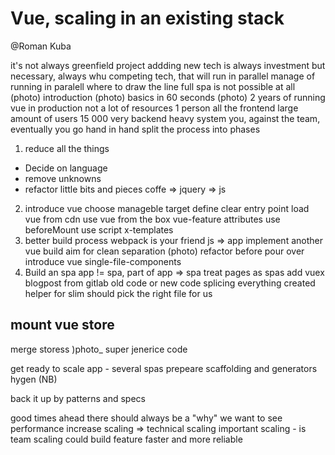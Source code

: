 # Vue, scaling in an existing stack

@Roman Kuba

it's not always greenfield project
addding new tech is always investment
but necessary, always whu
competing tech, that will run in parallel
manage of running in paralell
where to draw the line
full spa is not possible at all (photo)
introduction (photo)
basics in 60 seconds (photo)
2 years of running vue in production
not a lot of resources
1 person all the frontend
large amount of users 15 000
very backend heavy system
you, against the team, eventually you go hand in hand
split the process into phases
1) reduce all the things
- Decide on language
- remove unknowns
- refactor little bits and pieces
coffe => jquery => js
2) introduce vue
choose manageble target
define clear entry point
load vue from cdn
use vue from the box
vue-feature attributes use beforeMount
use script x-templates
3) better build process
webpack is your friend
js => app
implement another vue build
aim for clean separation (photo)
refactor before pour over
introduce vue single-file-components
4) Build an spa
app != spa, part of app => spa
treat pages as spas
add vuex
blogpost from gitlab
old code or new code
splicing everything
created helper for slim
should pick the right file for us

mount vue
store
-

merge storess )photo_
super jenerice code

get ready to scale
app - several spas
prepeare scaffolding and generators
hygen (NB)

back it up by patterns and specs

good times ahead there should always be a "why"
we want to see performance increase
scaling => technical scaling
important scaling - is team scaling
could build feature faster and more reliable